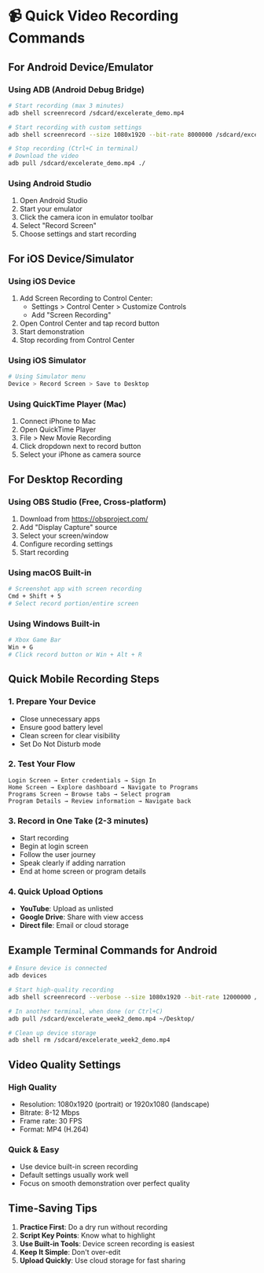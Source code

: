 # 📹 Quick Video Recording Commands

## For Android Device/Emulator

### Using ADB (Android Debug Bridge)
```bash
# Start recording (max 3 minutes)
adb shell screenrecord /sdcard/excelerate_demo.mp4

# Start recording with custom settings
adb shell screenrecord --size 1080x1920 --bit-rate 8000000 /sdcard/excelerate_demo.mp4

# Stop recording (Ctrl+C in terminal)
# Download the video
adb pull /sdcard/excelerate_demo.mp4 ./
```

### Using Android Studio
1. Open Android Studio
2. Start your emulator
3. Click the camera icon in emulator toolbar
4. Select "Record Screen"
5. Choose settings and start recording

## For iOS Device/Simulator

### Using iOS Device
1. Add Screen Recording to Control Center:
   - Settings > Control Center > Customize Controls
   - Add "Screen Recording"
2. Open Control Center and tap record button
3. Start demonstration
4. Stop recording from Control Center

### Using iOS Simulator
```bash
# Using Simulator menu
Device > Record Screen > Save to Desktop
```

### Using QuickTime Player (Mac)
1. Connect iPhone to Mac
2. Open QuickTime Player
3. File > New Movie Recording
4. Click dropdown next to record button
5. Select your iPhone as camera source

## For Desktop Recording

### Using OBS Studio (Free, Cross-platform)
1. Download from https://obsproject.com/
2. Add "Display Capture" source
3. Select your screen/window
4. Configure recording settings
5. Start recording

### Using macOS Built-in
```bash
# Screenshot app with screen recording
Cmd + Shift + 5
# Select record portion/entire screen
```

### Using Windows Built-in
```bash
# Xbox Game Bar
Win + G
# Click record button or Win + Alt + R
```

## Quick Mobile Recording Steps

### 1. Prepare Your Device
- Close unnecessary apps
- Ensure good battery level
- Clean screen for clear visibility
- Set Do Not Disturb mode

### 2. Test Your Flow
```
Login Screen → Enter credentials → Sign In
Home Screen → Explore dashboard → Navigate to Programs
Programs Screen → Browse tabs → Select program
Program Details → Review information → Navigate back
```

### 3. Record in One Take (2-3 minutes)
- Start recording
- Begin at login screen
- Follow the user journey
- Speak clearly if adding narration
- End at home screen or program details

### 4. Quick Upload Options
- **YouTube**: Upload as unlisted
- **Google Drive**: Share with view access
- **Direct file**: Email or cloud storage

## Example Terminal Commands for Android

```bash
# Ensure device is connected
adb devices

# Start high-quality recording
adb shell screenrecord --verbose --size 1080x1920 --bit-rate 12000000 /sdcard/excelerate_week2_demo.mp4

# In another terminal, when done (or Ctrl+C)
adb pull /sdcard/excelerate_week2_demo.mp4 ~/Desktop/

# Clean up device storage
adb shell rm /sdcard/excelerate_week2_demo.mp4
```

## Video Quality Settings

### High Quality
- Resolution: 1080x1920 (portrait) or 1920x1080 (landscape)
- Bitrate: 8-12 Mbps
- Frame rate: 30 FPS
- Format: MP4 (H.264)

### Quick & Easy
- Use device built-in screen recording
- Default settings usually work well
- Focus on smooth demonstration over perfect quality

## Time-Saving Tips

1. **Practice First**: Do a dry run without recording
2. **Script Key Points**: Know what to highlight
3. **Use Built-in Tools**: Device screen recording is easiest
4. **Keep It Simple**: Don't over-edit
5. **Upload Quickly**: Use cloud storage for fast sharing
